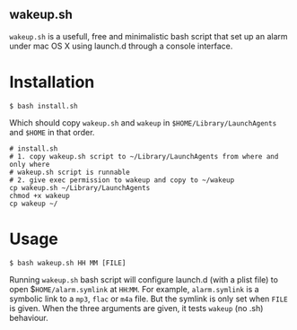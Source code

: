 wakeup.sh
---

`wakeup.sh` is a usefull, free and minimalistic bash script that set up an alarm under mac OS X using launch.d through a console interface.

# Installation

```
$ bash install.sh
```

Which should copy `wakeup.sh` and `wakeup` in `$HOME/Library/LaunchAgents` and `$HOME` in that order.

```
# install.sh
# 1. copy wakeup.sh script to ~/Library/LaunchAgents from where and only where
# wakeup.sh script is runnable
# 2. give exec permission to wakeup and copy to ~/wakeup
cp wakeup.sh ~/Library/LaunchAgents
chmod +x wakeup
cp wakeup ~/
```

# Usage

```
$ bash wakeup.sh HH MM [FILE]
```

Running `wakeup.sh` bash script will configure launch.d (with a plist file) to open $`HOME/alarm.symlink` at `HH`:`MM`. For example, `alarm.symlink` is a symbolic link to a `mp3`, `flac` or `m4a` file. But the symlink is only set when `FILE` is given. When the three arguments are given, it tests `wakeup` (no .sh) behaviour.
